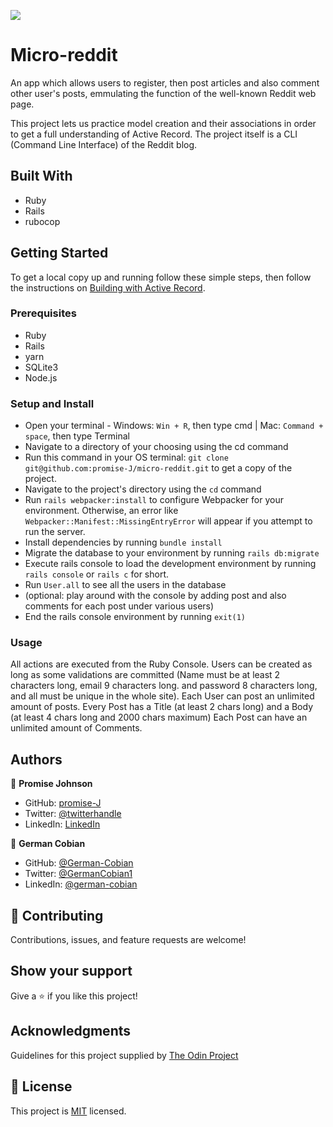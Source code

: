 ![](https://img.shields.io/badge/Microverse-blueviolet)

# Micro-reddit

An app which allows users to register, then post articles and also comment other user's posts, emmulating the function of the well-known Reddit web page.

This project lets us practice model creation and their associations in order to get a full understanding of Active Record. The project itself is a CLI (Command Line Interface) of the Reddit blog.


## Built With
*  Ruby
*  Rails
*  rubocop


## Getting Started

To get a local copy up and running follow these simple steps, then follow the instructions on [Building with Active Record](https://www.theodinproject.com/paths/full-stack-ruby-on-rails/courses/ruby-on-rails/lessons/building-with-active-record-ruby-on-rails).


### Prerequisites
 *  Ruby
 *  Rails
 *  yarn
 *  SQLite3
 *  Node.js


### Setup and Install

* Open your terminal - Windows: `Win + R`, then type cmd | Mac: `Command + space`, then type Terminal
* Navigate to a directory of your choosing using the cd command
* Run this command in your OS terminal: `git clone git@github.com:promise-J/micro-reddit.git` to get a copy of the project.
* Navigate to the project's directory using the `cd` command
* Run `rails webpacker:install` to configure Webpacker for your environment. Otherwise, an error like `Webpacker::Manifest::MissingEntryError` will appear if you attempt to run the server.
* Install dependencies by running `bundle install`
* Migrate the database to your environment by running `rails db:migrate`
* Execute rails console to load the development environment by running `rails console` or `rails c` for short.
* Run `User.all` to see all the users in the database
* (optional: play around with the console by adding post and also comments for each post under various users)
* End the rails console environment by running `exit(1)`


### Usage

All actions are executed from the Ruby Console. Users can be created as long as some validations are committed (Name must be at least 2 characters long, email 9 characters long. and password 8 characters long, and all must be unique in the whole site). Each User can post an unlimited amount of posts. Every Post has a Title (at least 2 chars long) and a Body (at least 4 chars long and 2000 chars maximum) Each Post can have an unlimited amount of Comments.


## Authors

👤 **Promise Johnson**

* GitHub: [promise-J](https://github.com/promise-J)
* Twitter: [@twitterhandle](https://twitter.com/Promise94353263)
* LinkedIn: [LinkedIn](https://www.linkedin.com/in/promise-chiemela-788887142)

👤 **German Cobian**

* GitHub: [@German-Cobian](https://github.com/German-Cobian)
* Twitter: [@GermanCobian1](https://twitter.com/GermanCobian1)
* LinkedIn: [@german-cobian](https://www.linkedin.com/in/german-cobian/)


## 🤝 Contributing

Contributions, issues, and feature requests are welcome!


## Show your support

Give a ⭐️ if you like this project!


## Acknowledgments

Guidelines for this project supplied by [The Odin Project](https://www.theodinproject.com/paths/full-stack-ruby-on-rails/courses/ruby-on-rails/lessons/building-with-active-record-ruby-on-rails)


## 📝 License

This project is [MIT](https://github.com/promise-J/micro-reddit/blob/micro-reddit-feature/LICENSE) licensed.
